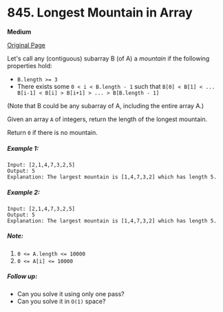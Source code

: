 # 845. Longest Mountain in Array

**Medium**

[Original Page](https://leetcode.com/problems/longest-mountain-in-array/)

Let's call any (contiguous) subarray B (of A) a _mountain_ if the following properties hold:

- `B.length >= 3`
- There exists some `0 < i < B.length - 1` such that `B[0] < B[1] < ... B[i-1] < B[i] > B[i+1] > ... > B[B.length - 1]`

(Note that B could be any subarray of A, including the entire array A.)

Given an array `A` of integers, return the length of the longest mountain. 

Return `0` if there is no mountain.

##### Example 1:
```
Input: [2,1,4,7,3,2,5]
Output: 5
Explanation: The largest mountain is [1,4,7,3,2] which has length 5.
```

##### Example 2:
```
Input: [2,1,4,7,3,2,5]
Output: 5
Explanation: The largest mountain is [1,4,7,3,2] which has length 5.
```

##### Note:
1. `0 <= A.length <= 10000`
2. `0 <= A[i] <= 10000`

##### Follow up:
- Can you solve it using only one pass?
- Can you solve it in `O(1)` space?
